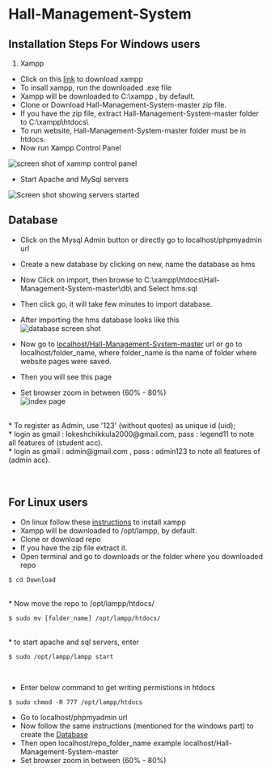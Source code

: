 # Hall-Management-System

## Installation Steps For Windows users

1) Xampp<br>
* Click on this [link](https://www.apachefriends.org/download.html) to download xampp<br>
* To insall xampp, run the downloaded .exe file <br>
* Xampp will be downloaded to C:\xampp , by default.
* Clone or Download Hall-Management-System-master zip file.
* If you have the zip file, extract Hall-Management-System-master folder to C:\xampp\htdocs\ 
* To run website, Hall-Management-System-master folder must be in htdocs.
* Now run Xampp Control Panel

![screen shot of xammp control panel](https://github.com/Ch-Lokesh/Hall-Management-System/blob/master/images/xampp-control-panel.png?raw=true)
* Start Apache and MySql servers<br>

![Screen shot showing servers started](https://github.com/Ch-Lokesh/Hall-Management-System/blob/master/images/xampp-cpanel-running.png?raw=true)



## Database
* Click on the Mysql Admin button or directly go to localhost/phpmyadmin url<br>

* Create a new database by clicking on new, name the database as hms<br>

* Now Click on import, then browse to C:\xampp\htdocs\Hall-Management-System-master\db\ and Select hms.sql<br>

* Then click go, it will take few minutes to import database.<br>

* After importing the hms database looks like this<br>
![database screen shot](https://github.com/Ch-Lokesh/Hall-Management-System/blob/master/images/database.png?raw=true)

* Now go to [localhost/Hall-Management-System-master](localhost/Hall-Management-System-master) url or go to localhost/folder_name, where 
folder_name is the name of folder where website pages were saved.

* Then you will see this page<br>
* Set browser zoom in between (60% - 80%)<br>
![index page](https://github.com/Ch-Lokesh/Hall-Management-System/blob/master/images/index.png?raw=true)
<br>
* To register as Admin, use '123' (without quotes) as unique id (uid);<br>
* login as gmail : lokeshchikkula2000@gmail.com,  pass : legend11 to note all features of (student acc).<br>  
* login as gmail : admin@gmail.com , pass : admin123 to note all features of (admin acc).<br>
<br><br>

## For Linux users

* On linux follow these [instructions](https://phoenixnap.com/kb/how-to-install-xampp-on-ubuntu) to install xampp<br>
* Xampp will be downloaded to /opt/lampp, by default.<br>
* Clone or download repo
* If you have the zip file extract it.<br>
* Open terminal and go to downloads or the folder where you downloaded repo<br>
```
$ cd Download
```
<br>
* Now move the repo to /opt/lampp/htdocs/ <br>

```
$ sudo mv [folder_name] /opt/lampp/htdocs/
```
<br>
* to start apache and sql servers, enter<br>

```
$ sudo /opt/lampp/lampp start
```
<br>

* Enter below command to get writing permistions in htdocs<br>
```
$ sudo chmod -R 777 /opt/lampp/htdocs
```

* Go to localhost/phpmyadmin url<br>
* Now follow the same instructions (mentioned for the windows part) to create the [Database](#database)<br>
* Then open localhost/repo_folder_name example localhost/Hall-Management-System-master<br>
* Set browser zoom in between (60% - 80%)<br>


